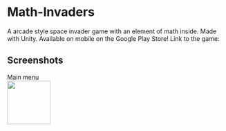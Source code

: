 # Math-Invaders
A arcade style space invader game with an element of math inside. Made with Unity.
Available on mobile on the Google Play Store!
Link to the game: 

## Screenshots
Main menu \
<img src="https://user-images.githubusercontent.com/82577844/192135117-558c2df6-ef64-4d6c-9066-3c7d46b43bb9.png" height = 100>
